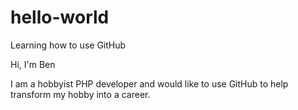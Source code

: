 # hello-world
Learning how to use GitHub

Hi, I'm Ben

I am a hobbyist PHP developer and would like to use GitHub to help transform my hobby into a career.
